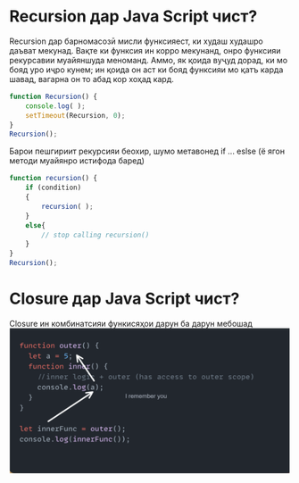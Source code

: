 
# Recursion дар Java Script чист?
Recursion дар барномасозӣ мисли функсияест, ки худаш худашро даъват мекунад. Вақте ки функсия ин корро мекунанд, онро функсияи рекурсавии муайяншуда меноманд. Аммо, як қоида вуҷуд дорад, ки мо бояд уро иҷро кунем; ин қоида он аст ки бояд функсияи мо қатъ карда шавад, вагарна он то абад кор хоҳад кард.
```js
function Recursion() {
    console.log( );
    setTimeout(Recursion, 0);
}
Recursion();
```
Барои пешгириит рекурсияи беохир, шумо метавонед if ... eslse  (ё ягон методи муайянро истифода баред)

```js
function recursion() {
    if (condition)
    {
        recursion( );
    }
    else{
        // stop calling recursion()
    }
}
Recursion();
```


# Closure дар Java Script чист?
Closure ин  комбинатсияи функисяҳои дарун ба дарун мебошад
![alt text](image.png)
